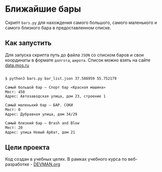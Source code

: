 # Ближайшие бары

Скрипт `bars.py` для нахождения самого большого, самого маленького и самого близкого бара в предоставленном списке.

## Как запустить

Для запуска скрипта путь до файла `JSON` со списком баров и свои координаты в формате `долгота`, `широта`. Список можно взять на сайте [data.mos.ru](https://data.mos.ru/opendata/7710881420-bary)

```bash

$ python3 bars.py bar_list.json 37.586959 55.752179

Самый большой бар – Спорт бар «Красная машина»
Мест: 450
Адрес: Автозаводская улица, дом 23, строение 1

Самый маленький бар – БАР. СОКИ
Мест: 0
Адрес: Дубравная улица, дом 34/29

Самый близкий бар – Brash and Blow
Мест: 20
Адрес: улица Новый Арбат, дом 21

```

## Цели проекта

Код создан в учебных целях. В рамках учебного курса по веб-разработке - [DEVMAN.org](https://devman.org)
